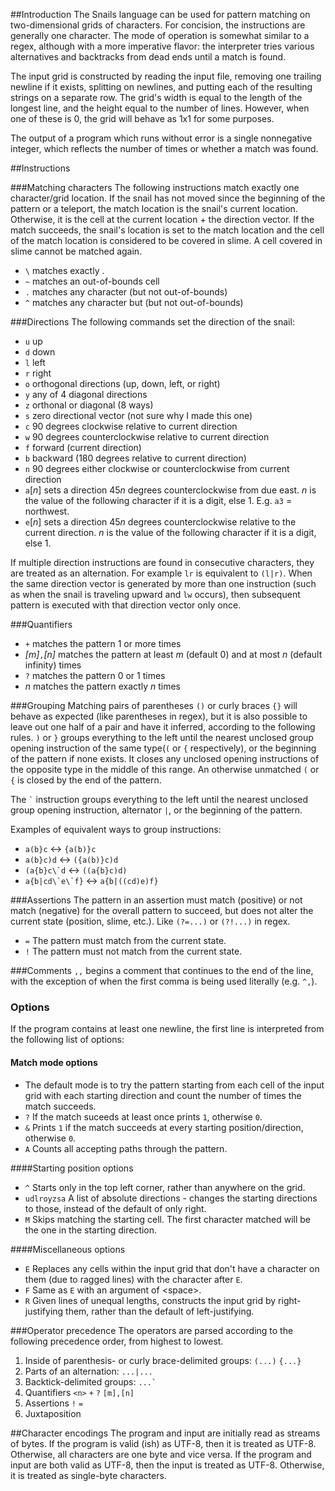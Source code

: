 ##Introduction
The Snails language can be used for pattern matching on two-dimensional grids of characters. For concision, the instructions are generally one character. The mode of operation is somewhat similar to a regex, although with a more imperative flavor: the interpreter tries various alternatives and backtracks from dead ends until a match is found. 

The input grid is constructed by reading the input file, removing one trailing newline if it exists, splitting on newlines, and putting each of the resulting strings on a separate row. The grid's width is equal to the length of the longest line, and the height equal to the number of lines. However, when one of these is 0, the grid will behave as 1x1 for some purposes.

The output of a program which runs without error is a single nonnegative integer, which reflects the number of times or whether a match was found.


##Instructions

###Matching characters
The following instructions match exactly one character/grid location. If the snail has not moved since the beginning of the pattern or a teleport, the match location is the snail's current location. Otherwise, it is the cell at the current location + the direction vector. If the match succeeds, the snail's location is set to the match location and the cell of the match location is considered to be covered in slime. A cell covered in slime cannot be matched again.

 - `\`<char> matches exactly <char>.
 - `~` matches an out-of-bounds cell
 - `.` matches any character (but not out-of-bounds)
 - `^`<char> matches any character but <char> (but not out-of-bounds)


###Directions
The following commands set the direction of the snail:

 - `u` up
 - `d` down
 - `l` left
 - `r` right
 - `o` orthogonal directions (up, down, left, or right)
 - `y` any of 4 diagonal directions
 - `z` orthonal or diagonal (8 ways)
 - `s` zero directional vector (not sure why I made this one)
 - `c` 90 degrees clockwise relative to current direction
 - `w` 90 degrees counterclockwise relative to current direction
 - `f` forward (current direction)
 - `b` backward (180 degrees relative to current direction)
 - `n` 90 degrees either clockwise or counterclockwise from current direction
 - `a`[*n*] sets a direction 45*n* degrees counterclockwise from due east. *n* is the value of the following character if it is a digit, else 1. E.g. `a3` = northwest.
 - `e`[*n*] sets a direction 45*n* degrees counterclockwise relative to the current direction. *n* is the value of the following character if it is a digit, else 1.

If multiple direction instructions are found in consecutive characters, they are treated as an alternation. For example `lr` is equivalent to `(l|r)`. When the same direction vector is generated by more than one instruction (such as when the snail is traveling upward and `lw` occurs), then subsequent pattern is executed with that direction vector only once.

###Quantifiers

 - <atom>`+` matches the pattern <atom> 1 or more times
 - <atom>*[m]*`,`*[n]* matches the pattern <atom> at least *m* (default 0) and at most *n* (default infinity) times
 - <atom>`?` matches the pattern <atom> 0 or 1 times
 - <atom>*n* matches the pattern <atom> exactly *n* times

###Grouping
Matching pairs of parentheses `()` or curly braces `{}` will behave as expected (like parentheses in regex), but it is also possible to leave out one half of a pair and have it inferred, according to the following rules. `)` or `}` groups everything to the left until the nearest unclosed group opening instruction of the same type(`(` or `{` respectively), or the beginning of the pattern if none exists. It closes any unclosed opening instructions of the opposite type in the middle of this range. An otherwise unmatched `(` or `{` is closed by the end of the pattern.

The `` ` `` instruction groups everything to the left until the nearest unclosed group opening instruction, alternator `|`, or the beginning of the pattern.

Examples of equivalent ways to group instructions:

- `a(b}c` <-> `{a(b)}c`
- `a(b}c)d` <-> `({a(b)}c)d`
- ``(a{b}c\`d`` <-> `((a{b}c)d)`
- ``a{b|cd\`e\`f}`` <-> `a{b|((cd)e)f}`


###Assertions
The pattern in an assertion must match (positive) or not match (negative) for the overall pattern to succeed, but does not alter the current state (position, slime, etc.). Like `(?=...)` or `(?!...)` in regex.

- `=`<atom> The pattern <atom> must match from the current state.
- `!`<atom> The pattern <atom> must not match from the current state.

###Comments
`,,` begins a comment that continues to the end of the line, with the exception of when the first comma is being used literally (e.g. `^,`).

### Options
If the program contains at least one newline, the first line is interpreted from the following list of options:

#### Match mode options

 - <none> The default mode is to try the pattern starting from each cell of the input grid with each starting direction and count the number of times the match succeeds.
 - `?` If the match suceeds at least once prints `1`, otherwise `0`.
 - `&` Prints `1` if the match succeeds at every starting position/direction, otherwise `0`.
 - `A` Counts all accepting paths through the pattern.

####Starting position options
 - `^` Starts only in the top left corner, rather than anywhere on the grid.
 - `udlroyzsa` A list of absolute directions - changes the starting directions to those, instead of the default of only right.
 - `M` Skips matching the starting cell. The first character matched will be the one in the starting direction.

####Miscellaneous options
 - `E` Replaces any cells within the input grid that don't have a character on them (due to ragged lines) with the character after `E`.
 - `F` Same as `E` with an argument of \<space>.
 - `R` Given lines of unequal lengths, constructs the input grid by right-justifying them, rather than the default of left-justifying.

###Operator precedence
The operators are parsed according to the following precedence order, from highest to lowest.

1. Inside of parenthesis- or curly brace-delimited groups: `(...)` `{...}`
2. Parts of an alternation: `...|...`
3. Backtick-delimited groups: ``...` ``
4. Quantifiers `<n>` `+` `?` `[m],[n]`
5. Assertions `!` `=`
6. Juxtaposition

##Character encodings
The program and input are initially read as streams of bytes. If the program is valid (ish) as UTF-8, then it is treated as UTF-8. Otherwise, all characters are one byte and vice versa. If the program and input are both valid as UTF-8, then the input is treated as UTF-8. Otherwise, it is treated as single-byte characters.
